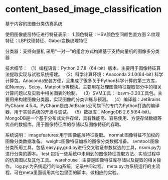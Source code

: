 # content_based_image_classification
基于内容的图像分类仿真系统

使用图像底层特征进行特征表示：
1.颜色特征：HSV颜色空间颜色直方图
2.纹理特征：LBP纹理特征、Gabor变换纹理特征

分类器：支持向量机 采用“一对一”的组合方式构建基于支持向量机的图像多分类器

技术细节：
（1）编程语言：Python 2.7.8（64-bit）版本。主要用于图像特征算法提取实现与试验系统搭建。
（2）科学计算环境：Anaconda 2.1.0(64-bit) 科学计算包。Anaconda安装方便，且集成了很多关于Python科学计算的第三方库，如Numpy、Scipy、Matplotlib等模块。主要用在处理图像特征提取部分中的相关计算问题以及实验中相关图表的绘制。
（3）SVM工具：libsvm-3.20工具包。主要用来构建图像分类器，实现图像的分类训练与预测。
（4）编译器：JetBrains PyCharm 4.5.4。PyCharm是由JetBrains公司旗下的专门为Python打造的编译器，用于实验系统的开发与调试。
（5）数据库：MongoDB 2.6.5(64-bit)。MongoDB是一个基于分布式文件存储，具有性能高、容易使用、方便存储数据等优点的数据库。用于图像特征库的存储以及图像特征的存取。

系统说明：
imagefeatures:用于图像底层特征提取。
normal:图像特征不加权的图像分类数据准备。
weight:图像特征加权的图像分类数据准备。
svmtool:图像分类所用工具，包括 easy.py,grid.py进行交叉验证参数优选的工具，nsvm.py为进行分类的脚本。
test:包括一些系统中未用到的图像特征提取方法、实验过程中的仿真图以及其他工具。
warehouse：主要是图像特征库存储以及提取的相关操作。
log.py:为系统运行的log系统，记录中间过程。
meta.py:为系统运行的主流程，可在meta里面调用其他包里面的脚本，做相应的实验。


